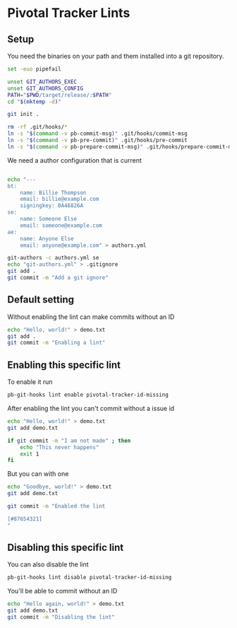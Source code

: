 # Pivotal Tracker Lints

## Setup

You need the binaries on your path and them installed into a git
repository.

``` bash
set -euo pipefail

unset GIT_AUTHORS_EXEC
unset GIT_AUTHORS_CONFIG
PATH="$PWD/target/release/:$PATH"
cd "$(mktemp -d)"

git init .

rm -rf .git/hooks/*
ln -s "$(command -v pb-commit-msg)" .git/hooks/commit-msg
ln -s "$(command -v pb-pre-commit)" .git/hooks/pre-commit
ln -s "$(command -v pb-prepare-commit-msg)" .git/hooks/prepare-commit-msg
```

We need a author configuration that is current

``` bash

echo "---
bt:
    name: Billie Thompson
    email: billie@example.com
    signingkey: 0A46826A
se:
    name: Someone Else
    email: someone@example.com
ae:
    name: Anyone Else
    email: anyone@example.com" > authors.yml

git-authors -c authors.yml se
echo "git-authors.yml" > .gitignore
git add .
git commit -m "Add a git ignore"

```

## Default setting

Without enabling the lint can make commits without an ID

``` bash
echo "Hello, world!" > demo.txt
git add .
git commit -m "Enabling a lint"
```

## Enabling this specific lint

To enable it run

``` bash
pb-git-hooks lint enable pivotal-tracker-id-missing
```

After enabling the lint you can't commit without a issue id

``` bash
echo "Hello, world!" > demo.txt
git add demo.txt

if git commit -m "I am not made" ; then
    echo "This never happens" 
    exit 1
fi
```

But you can with one

``` bash
echo "Goodbye, world!" > demo.txt
git add demo.txt

git commit -m "Enabled the lint

[#87654321]
"
```

## Disabling this specific lint

You can also disable the lint

``` bash
pb-git-hooks lint disable pivotal-tracker-id-missing
```

You'll be able to commit without an ID

``` bash
echo "Hello again, world!" > demo.txt
git add demo.txt
git commit -m "Disabling the lint"
```
